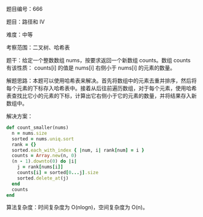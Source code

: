 题目编号：666

题目：路径和 IV

难度：中等

考察范围：二叉树、哈希表

题干：给定一个整数数组 nums，按要求返回一个新数组 counts。数组 counts 有该性质： counts[i] 的值是 nums[i] 右侧小于 nums[i] 的元素的数量。

解题思路：本题可以使用哈希表来解决。首先将数组中的元素去重并排序，然后将每个元素的下标存入哈希表中。接着从后往前遍历数组，对于每个元素，使用哈希表查找比它小的元素的下标，计算出它右侧小于它的元素的数量，并将结果存入新数组中。

解决方案：

```ruby
def count_smaller(nums)
  n = nums.size
  sorted = nums.uniq.sort
  rank = {}
  sorted.each_with_index { |num, i| rank[num] = i }
  counts = Array.new(n, 0)
  (n - 1).downto(0) do |i|
    j = rank[nums[i]]
    counts[i] = sorted[0...j].size
    sorted.delete_at(j)
  end
  counts
end
```

算法复杂度：时间复杂度为 O(nlogn)，空间复杂度为 O(n)。